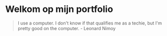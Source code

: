 # Welkom op mijn portfolio

> I use a computer. I don't know if that qualifies me as a techie, but I'm pretty good on the computer.
\- Leonard Nimoy


 

